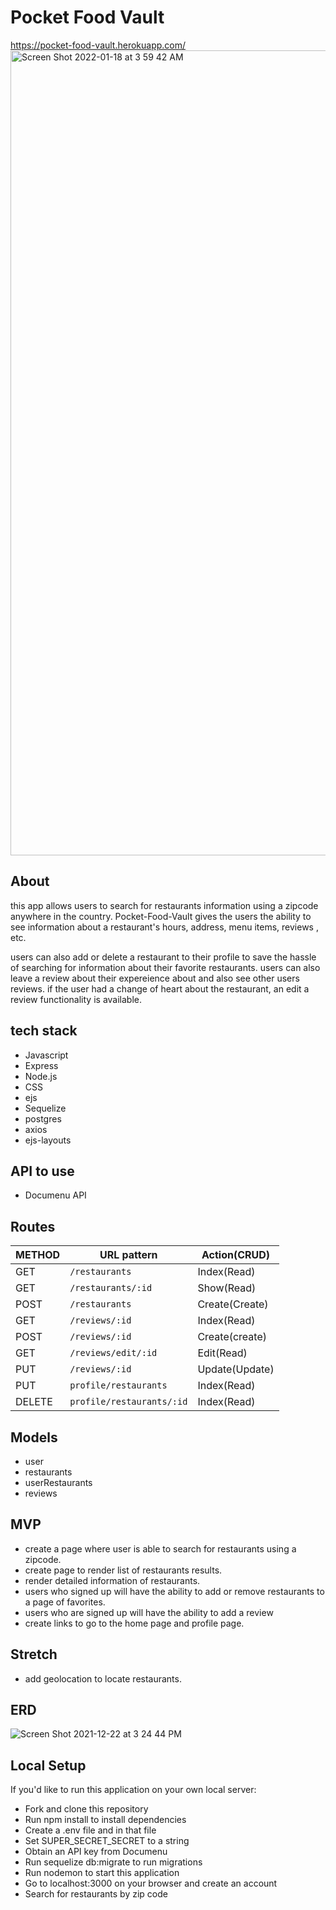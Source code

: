 


# Pocket Food Vault
https://pocket-food-vault.herokuapp.com/
<img width="1288" alt="Screen Shot 2022-01-18 at 3 59 42 AM" src="https://user-images.githubusercontent.com/22379194/149904450-9c37d930-30f7-4bc3-98bc-5ed1d02e7f81.png">

## About

this app allows users to search for restaurants information using  a zipcode anywhere in the country. Pocket-Food-Vault gives the users the ability to see information about a restaurant's hours, address, menu items, reviews , etc.

users can also add or delete a restaurant to their profile to save the hassle of searching for information about their favorite restaurants. users can also leave a review about their expereience about  and also see other users reviews. if the user had a change of heart about the restaurant, an edit a review functionality is available.

## tech stack
+ Javascript
+ Express
+ Node.js
+ CSS
+ ejs
+ Sequelize
+ postgres
+ axios
+ ejs-layouts

## API to use
+ Documenu API

## Routes

|METHOD| URL pattern | Action(CRUD) | 
| -----| ----------- | ------ | 
| GET | `/restaurants`| Index(Read)     |              
| GET | `/restaurants/:id`|Show(Read)              |
| POST |`/restaurants` |Create(Create)        |              
| GET  |`/reviews/:id`|Index(Read)       |              
| POST  |`/reviews/:id`|Create(create)       |              
| GET  |`/reviews/edit/:id`|Edit(Read)       |           
| PUT  |`/reviews/:id`|Update(Update)       |             
| PUT  | `profile/restaurants`| Index(Read)      |              
| DELETE  | `profile/restaurants/:id`| Index(Read) |              



## Models
+ user 
+ restaurants
+ userRestaurants
+ reviews


## MVP

+ create a page where  user is able to search for restaurants using a zipcode.
+ create page to render list of restaurants results.
+ render detailed information of restaurants.
+ users who signed up will have the ability to add or remove restaurants to a page of favorites.
+ users who are signed up will have the ability to add a review
+ create links to go  to the  home page and profile page.

## Stretch
+ add geolocation to locate restaurants.


## ERD 
![Screen Shot 2021-12-22 at 3 24 44 PM](https://user-images.githubusercontent.com/22379194/147152580-fd6dbd7d-b050-40dc-b8aa-55a2c177c3b2.png)

## Local Setup
If you'd like to run this application on your own local server:

* Fork and clone this repository
* Run npm install to install dependencies
* Create a .env file and in that file
* Set SUPER_SECRET_SECRET to a string
* Obtain an API key from Documenu
* Run sequelize db:migrate to run migrations
* Run nodemon to start this application
* Go to localhost:3000 on your browser and create an account
* Search for restaurants by zip code 



